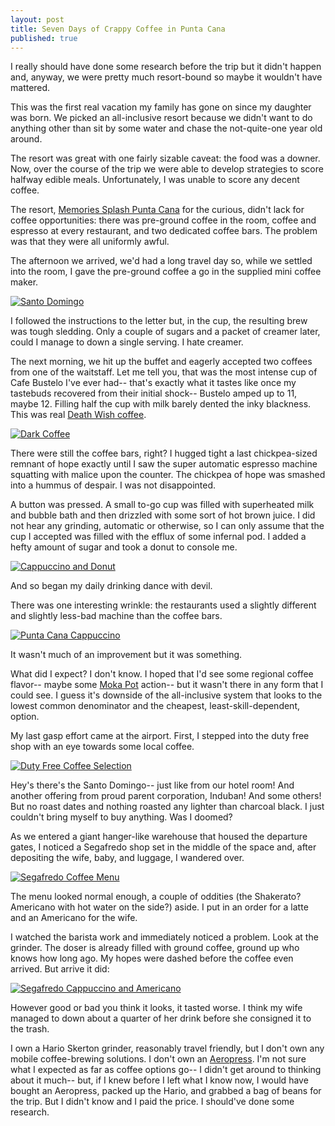 ```yaml
---
layout: post
title: Seven Days of Crappy Coffee in Punta Cana
published: true
---
```


I really should have done some research before the trip but it didn't happen and, anyway, we were pretty much resort-bound so maybe it wouldn't have mattered.

<!--more-->

This was the first real vacation my family has gone on since my daughter was born. We picked an all-inclusive resort because we didn't want to do anything other than sit by some water and chase the not-quite-one year old around.

The resort was great with one fairly sizable caveat: the food was a downer. Now, over the course of the trip we were able to develop strategies to score halfway edible meals. Unfortunately, I was unable to score any decent coffee.

The resort, [Memories Splash Punta Cana](http://www.memoriessplashpuntacana.com/) for the curious, didn't lack for coffee opportunities: there was pre-ground coffee in the room, coffee and espresso at every restaurant, and two dedicated coffee bars. The problem was that they were all uniformly awful.

The afternoon we arrived, we'd had a long travel day so, while we settled into the room, I gave the pre-ground coffee a go in the supplied mini coffee maker.

[![Santo Domingo](https://farm8.staticflickr.com/7652/16135544824_f7be02c822_c.jpg)](https://flic.kr/p/qzQTjG)

I followed the instructions to the letter but, in the cup, the resulting brew was tough sledding. Only a couple of sugars and a packet of creamer later, could I manage to down a single serving. I hate creamer.

The next morning, we hit up the buffet and eagerly accepted two coffees from one of the waitstaff. Let me tell you, that was the most intense cup of Cafe Bustelo I've ever had-- that's exactly what it tastes like once my tastebuds recovered from their initial shock-- Bustelo amped up to 11, maybe 12. Filling half the cup with milk barely dented the inky blackness. This was real [Death Wish coffee](http://www.deathwishcoffee.com).

[![Dark Coffee](https://farm9.staticflickr.com/8664/16547137929_90afaf7e45_c.jpg)](https://flic.kr/p/rddpBx)

There were still the coffee bars, right? I hugged tight a last chickpea-sized remnant of hope exactly until I saw the super automatic espresso machine squatting with malice upon the counter. The chickpea of hope was smashed into a hummus of despair. I was not disappointed.

A button was pressed. A small to-go cup was filled with superheated milk and bubble bath and then drizzled with some sort of hot brown juice. I did not hear any grinding, automatic or otherwise, so I can only assume that the cup I accepted was filled with the efflux of some infernal pod. I added a hefty amount of sugar and took a donut to console me.

[![Cappuccino and Donut](https://farm9.staticflickr.com/8721/16571659189_d3b4690fd2_c.jpg)](https://flic.kr/p/rfo5VT)

And so began my daily drinking dance with devil.

There was one interesting wrinkle: the restaurants used a slightly different and slightly less-bad machine than the coffee bars.

[![Punta Cana Cappuccino](https://farm8.staticflickr.com/7604/16555846789_e203d9cb97_c.jpg)](https://flic.kr/p/rdZ3si)

It wasn't much of an improvement but it was something.

What did I expect? I don't know. I hoped that I'd see some regional coffee flavor-- maybe some [Moka Pot](http://en.wikipedia.org/wiki/Moka_pot) action-- but it wasn't there in any form that I could see. I guess it's downside of the all-inclusive system that looks to the lowest common denominator and the cheapest, least-skill-dependent, option.

My last gasp effort came at the airport. First, I stepped into the duty free shop with an eye towards some local coffee.

[![Duty Free Coffee Selection](https://farm9.staticflickr.com/8593/16757786665_b9fc77ec05_b.jpg)](https://flic.kr/p/rwQ39i)

Hey's there's the Santo Domingo-- just like from our hotel room! And another offering from proud parent corporation, Induban! And some others! But no roast dates and nothing roasted any lighter than charcoal black. I just couldn't bring myself to buy anything. Was I doomed?

As we entered a giant hanger-like warehouse that housed the departure gates, I noticed a Segafredo shop set in the middle of the space and, after depositing the wife, baby, and luggage, I wandered over.

[![Segafredo Coffee Menu](https://farm8.staticflickr.com/7604/16756715582_71d7d78e41_b.jpg)](https://flic.kr/p/rwJxKm)

The menu looked normal enough, a couple of oddities (the Shakerato? Americano with hot water on the side?) aside. I put in an order for a latte and an Americano for the wife.

I watched the barista work and immediately noticed a problem. Look at the grinder. The doser is already filled with ground coffee, ground up who knows how long ago. My hopes were dashed before the coffee even arrived. But arrive it did:

[![Segafredo Cappuccino and Americano](https://farm8.staticflickr.com/7281/16570393860_0452c1f611_c.jpg)](https://flic.kr/p/rfgAMS)

However good or bad you think it looks, it tasted worse. I think my wife managed to down about a quarter of her drink before she consigned it to the trash.

I own a Hario Skerton grinder, reasonably travel friendly, but I don't own any mobile coffee-brewing solutions. I don't own an [Aeropress](http://aerobie.com/products/aeropress.htm). I'm not sure what I expected as far as coffee options go-- I didn't get around to thinking about it much-- but, if I knew before I left what I know now, I would have bought an Aeropress, packed up the Hario, and grabbed a bag of beans for the trip. But I didn't know and I paid the price. I should've done some research. 